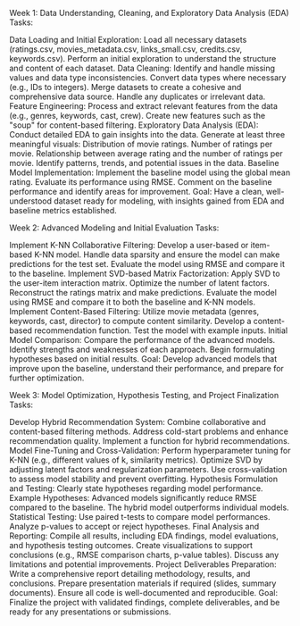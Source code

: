 Week 1: Data Understanding, Cleaning, and Exploratory Data Analysis (EDA)
Tasks:

Data Loading and Initial Exploration:
Load all necessary datasets (ratings.csv, movies_metadata.csv, links_small.csv, credits.csv, keywords.csv).
Perform an initial exploration to understand the structure and content of each dataset.
Data Cleaning:
Identify and handle missing values and data type inconsistencies.
Convert data types where necessary (e.g., IDs to integers).
Merge datasets to create a cohesive and comprehensive data source.
Handle any duplicates or irrelevant data.
Feature Engineering:
Process and extract relevant features from the data (e.g., genres, keywords, cast, crew).
Create new features such as the "soup" for content-based filtering.
Exploratory Data Analysis (EDA):
Conduct detailed EDA to gain insights into the data.
Generate at least three meaningful visuals:
Distribution of movie ratings.
Number of ratings per movie.
Relationship between average rating and the number of ratings per movie.
Identify patterns, trends, and potential issues in the data.
Baseline Model Implementation:
Implement the baseline model using the global mean rating.
Evaluate its performance using RMSE.
Comment on the baseline performance and identify areas for improvement.
Goal: Have a clean, well-understood dataset ready for modeling, with insights gained from EDA and baseline metrics established.

Week 2: Advanced Modeling and Initial Evaluation
Tasks:

Implement K-NN Collaborative Filtering:
Develop a user-based or item-based K-NN model.
Handle data sparsity and ensure the model can make predictions for the test set.
Evaluate the model using RMSE and compare it to the baseline.
Implement SVD-based Matrix Factorization:
Apply SVD to the user-item interaction matrix.
Optimize the number of latent factors.
Reconstruct the ratings matrix and make predictions.
Evaluate the model using RMSE and compare it to both the baseline and K-NN models.
Implement Content-Based Filtering:
Utilize movie metadata (genres, keywords, cast, director) to compute content similarity.
Develop a content-based recommendation function.
Test the model with example inputs.
Initial Model Comparison:
Compare the performance of the advanced models.
Identify strengths and weaknesses of each approach.
Begin formulating hypotheses based on initial results.
Goal: Develop advanced models that improve upon the baseline, understand their performance, and prepare for further optimization.

Week 3: Model Optimization, Hypothesis Testing, and Project Finalization
Tasks:

Develop Hybrid Recommendation System:
Combine collaborative and content-based filtering methods.
Address cold-start problems and enhance recommendation quality.
Implement a function for hybrid recommendations.
Model Fine-Tuning and Cross-Validation:
Perform hyperparameter tuning for K-NN (e.g., different values of k, similarity metrics).
Optimize SVD by adjusting latent factors and regularization parameters.
Use cross-validation to assess model stability and prevent overfitting.
Hypothesis Formulation and Testing:
Clearly state hypotheses regarding model performance.
Example Hypotheses:
Advanced models significantly reduce RMSE compared to the baseline.
The hybrid model outperforms individual models.
Statistical Testing:
Use paired t-tests to compare model performances.
Analyze p-values to accept or reject hypotheses.
Final Analysis and Reporting:
Compile all results, including EDA findings, model evaluations, and hypothesis testing outcomes.
Create visualizations to support conclusions (e.g., RMSE comparison charts, p-value tables).
Discuss any limitations and potential improvements.
Project Deliverables Preparation:
Write a comprehensive report detailing methodology, results, and conclusions.
Prepare presentation materials if required (slides, summary documents).
Ensure all code is well-documented and reproducible.
Goal: Finalize the project with validated findings, complete deliverables, and be ready for any presentations or submissions.

